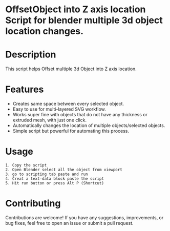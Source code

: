 # OffsetObject into Z axis location Script for blender multiple 3d object location changes.


# Description
  This script helps Offset multiple 3d Object into Z axis location. 

# Features
  - Creates same space between every selected object.
  - Easy to use for multi-layered SVG workflow.
  - Works super fine with objects that do not have any thickness or extruded mesh, with just one click.
  - Automatically changes the location of multiple objects/selected objects.
  - Simple script but powerful for automating this process.

# Usage
    1. Copy the script
    2. Open Blender select all the object from viewport
    3. go to scripting tab paste and run
    4. Creat a text-data block paste the script
    5. Hit run button or press Alt P (Shortcut)
    


# Contributing
  Contributions are welcome! If you have any suggestions, improvements, or bug fixes, feel free to open an issue or submit a pull request.

